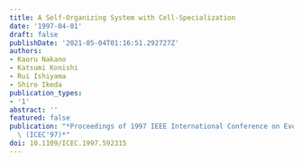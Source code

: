 ```yaml
---
title: A Self-Organizing System with Cell-Specialization
date: '1997-04-01'
draft: false
publishDate: '2021-05-04T01:16:51.292727Z'
authors:
- Kaoru Nakano
- Katsumi Konishi
- Rui Ishiyama
- Shiro Ikeda
publication_types:
- '1'
abstract: ''
featured: false
publication: "*Proceedings of 1997 IEEE International Conference on Evolutionary Computing\
  \ (ICEC'97)*"
doi: 10.1109/ICEC.1997.592315
---
```

